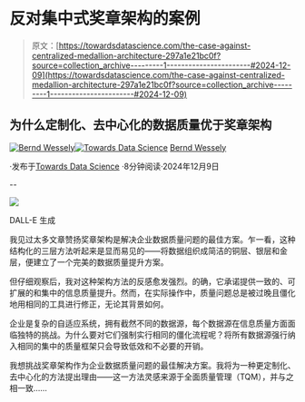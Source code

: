 # 反对集中式奖章架构的案例

> 原文：[https://towardsdatascience.com/the-case-against-centralized-medallion-architecture-297a1e21bc0f?source=collection_archive---------1-----------------------#2024-12-09](https://towardsdatascience.com/the-case-against-centralized-medallion-architecture-297a1e21bc0f?source=collection_archive---------1-----------------------#2024-12-09)

## 为什么定制化、去中心化的数据质量优于奖章架构

[](https://medium.com/@bernd.wessely?source=post_page---byline--297a1e21bc0f--------------------------------)[![Bernd Wessely](../Images/e60e01c19412d8af8f8bddf78e561275.png)](https://medium.com/@bernd.wessely?source=post_page---byline--297a1e21bc0f--------------------------------)[](https://towardsdatascience.com/?source=post_page---byline--297a1e21bc0f--------------------------------)[![Towards Data Science](../Images/a6ff2676ffcc0c7aad8aaf1d79379785.png)](https://towardsdatascience.com/?source=post_page---byline--297a1e21bc0f--------------------------------) [Bernd Wessely](https://medium.com/@bernd.wessely?source=post_page---byline--297a1e21bc0f--------------------------------)

·发布于[Towards Data Science](https://towardsdatascience.com/?source=post_page---byline--297a1e21bc0f--------------------------------) ·8分钟阅读·2024年12月9日

--

![](../Images/7a4abac7cb49b855a562c05a3584e8bd.png)

DALL-E 生成

我见过太多文章赞扬奖章架构是解决企业数据质量问题的最佳方案。乍一看，这种结构化的三层方法听起来是显而易见的——将数据组织成简洁的铜层、银层和金层，便建立了一个完美的数据质量提升方案。

但仔细观察后，我对这种架构方法的反感愈发强烈。的确，它承诺提供一致的、可扩展的和集中的信息质量提升。然而，在实际操作中，质量问题总是被过晚且僵化地用相同的工具进行修正，无论其背景如何。

企业是复杂的自适应系统，拥有截然不同的数据源，每个数据源在信息质量方面面临独特的挑战。为什么要对它们强制实行相同的僵化流程呢？将所有数据源强行纳入相同的集中的质量框架只会导致低效和不必要的开销。

我想挑战奖章架构作为企业数据质量问题的最佳解决方案。我将为一种更定制化、去中心化的方法提出理由——这一方法灵感来源于全面质量管理（TQM），并与之相一致……
